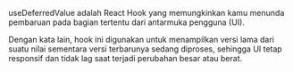 useDeferredValue adalah React Hook yang memungkinkan kamu menunda pembaruan pada bagian tertentu dari antarmuka pengguna (UI).

Dengan kata lain, hook ini digunakan untuk menampilkan versi lama dari suatu nilai sementara versi terbarunya sedang diproses, sehingga UI tetap responsif dan tidak lag saat terjadi perubahan besar atau berat.
